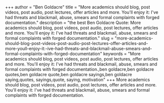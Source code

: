+++
author = "Ben Goldacre"
title = "More academics should blog, post videos, post audio, post lectures, offer articles and more. You'll enjoy it: I've had threats and blackmail, abuse, smears and formal complaints with forged documentation."
description = "the best Ben Goldacre Quote: More academics should blog, post videos, post audio, post lectures, offer articles and more. You'll enjoy it: I've had threats and blackmail, abuse, smears and formal complaints with forged documentation."
slug = "more-academics-should-blog-post-videos-post-audio-post-lectures-offer-articles-and-more-youll-enjoy-it:-ive-had-threats-and-blackmail-abuse-smears-and-formal-complaints-with-forged-documentation"
keywords = "More academics should blog, post videos, post audio, post lectures, offer articles and more. You'll enjoy it: I've had threats and blackmail, abuse, smears and formal complaints with forged documentation.,ben goldacre,ben goldacre quotes,ben goldacre quote,ben goldacre sayings,ben goldacre saying,quotes, sayings,quote, saying, motivation"
+++
More academics should blog, post videos, post audio, post lectures, offer articles and more. You'll enjoy it: I've had threats and blackmail, abuse, smears and formal complaints with forged documentation.

